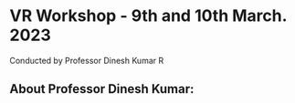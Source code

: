 # VR Workshop - 9th and 10th March. 2023

Conducted by Professor Dinesh Kumar R
## About Professor Dinesh Kumar:

